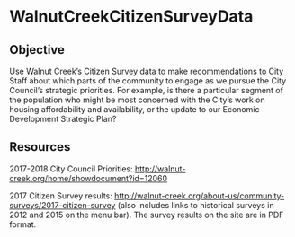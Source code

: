 # WalnutCreekCitizenSurveyData

## Objective
Use Walnut Creek’s Citizen Survey data to make recommendations to City Staff about which parts of the community to engage as we pursue the City Council’s strategic priorities. For example, is there a particular segment of the population who might be most concerned with the City’s work on housing affordability and availability, or the update to our Economic Development Strategic Plan?

## Resources
2017-2018 City Council Priorities: http://walnut-creek.org/home/showdocument?id=12060

2017 Citizen Survey results: http://walnut-creek.org/about-us/community-surveys/2017-citizen-survey (also includes links to historical surveys in 2012 and 2015 on the menu bar). The survey results on the site are in PDF format.
